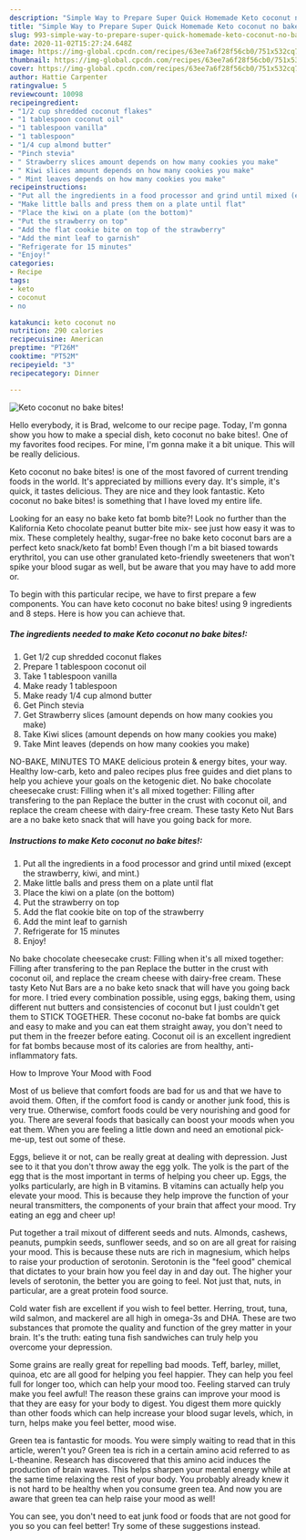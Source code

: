 ```yaml
---
description: "Simple Way to Prepare Super Quick Homemade Keto coconut no bake bites!"
title: "Simple Way to Prepare Super Quick Homemade Keto coconut no bake bites!"
slug: 993-simple-way-to-prepare-super-quick-homemade-keto-coconut-no-bake-bites
date: 2020-11-02T15:27:24.648Z
image: https://img-global.cpcdn.com/recipes/63ee7a6f28f56cb0/751x532cq70/keto-coconut-no-bake-bites-recipe-main-photo.jpg
thumbnail: https://img-global.cpcdn.com/recipes/63ee7a6f28f56cb0/751x532cq70/keto-coconut-no-bake-bites-recipe-main-photo.jpg
cover: https://img-global.cpcdn.com/recipes/63ee7a6f28f56cb0/751x532cq70/keto-coconut-no-bake-bites-recipe-main-photo.jpg
author: Hattie Carpenter
ratingvalue: 5
reviewcount: 10098
recipeingredient:
- "1/2 cup shredded coconut flakes"
- "1 tablespoon coconut oil"
- "1 tablespoon vanilla"
- "1 tablespoon"
- "1/4 cup almond butter"
- "Pinch stevia"
- " Strawberry slices amount depends on how many cookies you make"
- " Kiwi slices amount depends on how many cookies you make"
- " Mint leaves depends on how many cookies you make"
recipeinstructions:
- "Put all the ingredients in a food processor and grind until mixed (except the strawberry, kiwi, and mint.)"
- "Make little balls and press them on a plate until flat"
- "Place the kiwi on a plate (on the bottom)"
- "Put the strawberry on top"
- "Add the flat cookie bite on top of the strawberry"
- "Add the mint leaf to garnish"
- "Refrigerate for 15 minutes"
- "Enjoy!"
categories:
- Recipe
tags:
- keto
- coconut
- no

katakunci: keto coconut no 
nutrition: 290 calories
recipecuisine: American
preptime: "PT26M"
cooktime: "PT52M"
recipeyield: "3"
recipecategory: Dinner

---
```



![Keto coconut no bake bites!](https://img-global.cpcdn.com/recipes/63ee7a6f28f56cb0/751x532cq70/keto-coconut-no-bake-bites-recipe-main-photo.jpg)

Hello everybody, it is Brad, welcome to our recipe page. Today, I'm gonna show you how to make a special dish, keto coconut no bake bites!. One of my favorites food recipes. For mine, I'm gonna make it a bit unique. This will be really delicious.

Keto coconut no bake bites! is one of the most favored of current trending foods in the world. It's appreciated by millions every day. It's simple, it's quick, it tastes delicious. They are nice and they look fantastic. Keto coconut no bake bites! is something that I have loved my entire life.

Looking for an easy no bake keto fat bomb bite?! Look no further than the Kalifornia Keto chocolate peanut butter bite mix- see just how easy it was to mix. These completely healthy, sugar-free no bake keto coconut bars are a perfect keto snack/keto fat bomb! Even though I&#39;m a bit biased towards erythritol, you can use other granulated keto-friendly sweeteners that won&#39;t spike your blood sugar as well, but be aware that you may have to add more or.


To begin with this particular recipe, we have to first prepare a few components. You can have keto coconut no bake bites! using 9 ingredients and 8 steps. Here is how you can achieve that.

<!--inarticleads1-->

##### The ingredients needed to make Keto coconut no bake bites!:

1. Get 1/2 cup shredded coconut flakes
1. Prepare 1 tablespoon coconut oil
1. Take 1 tablespoon vanilla
1. Make ready 1 tablespoon
1. Make ready 1/4 cup almond butter
1. Get Pinch stevia
1. Get  Strawberry slices (amount depends on how many cookies you make)
1. Take  Kiwi slices (amount depends on how many cookies you make)
1. Take  Mint leaves (depends on how many cookies you make)


NO-BAKE, MINUTES TO MAKE delicious protein &amp; energy bites, your way. Healthy low-carb, keto and paleo recipes plus free guides and diet plans to help you achieve your goals on the ketogenic diet. No bake chocolate cheesecake crust: Filling when it&#39;s all mixed together: Filling after transfering to the pan Replace the butter in the crust with coconut oil, and replace the cream cheese with dairy-free cream. These tasty Keto Nut Bars are a no bake keto snack that will have you going back for more. 

<!--inarticleads2-->

##### Instructions to make Keto coconut no bake bites!:

1. Put all the ingredients in a food processor and grind until mixed (except the strawberry, kiwi, and mint.)
1. Make little balls and press them on a plate until flat
1. Place the kiwi on a plate (on the bottom)
1. Put the strawberry on top
1. Add the flat cookie bite on top of the strawberry
1. Add the mint leaf to garnish
1. Refrigerate for 15 minutes
1. Enjoy!


No bake chocolate cheesecake crust: Filling when it&#39;s all mixed together: Filling after transfering to the pan Replace the butter in the crust with coconut oil, and replace the cream cheese with dairy-free cream. These tasty Keto Nut Bars are a no bake keto snack that will have you going back for more. I tried every combination possible, using eggs, baking them, using different nut butters and consistencies of coconut but I just couldn&#39;t get them to STICK TOGETHER. These coconut no-bake fat bombs are quick and easy to make and you can eat them straight away, you don&#39;t need to put them in the freezer before eating. Coconut oil is an excellent ingredient for fat bombs because most of its calories are from healthy, anti-inflammatory fats. 

How to Improve Your Mood with Food


Most of us believe that comfort foods are bad for us and that we have to avoid them. Often, if the comfort food is candy or another junk food, this is very true. Otherwise, comfort foods could be very nourishing and good for you. There are several foods that basically can boost your moods when you eat them. When you are feeling a little down and need an emotional pick-me-up, test out some of these.

Eggs, believe it or not, can be really great at dealing with depression. Just see to it that you don't throw away the egg yolk. The yolk is the part of the egg that is the most important in terms of helping you cheer up. Eggs, the yolks particularly, are high in B vitamins. B vitamins can actually help you elevate your mood. This is because they help improve the function of your neural transmitters, the components of your brain that affect your mood. Try eating an egg and cheer up!

Put together a trail mixout of different seeds and nuts. Almonds, cashews, peanuts, pumpkin seeds, sunflower seeds, and so on are all great for raising your mood. This is because these nuts are rich in magnesium, which helps to raise your production of serotonin. Serotonin is the "feel good" chemical that dictates to your brain how you feel day in and day out. The higher your levels of serotonin, the better you are going to feel. Not just that, nuts, in particular, are a great protein food source.

Cold water fish are excellent if you wish to feel better. Herring, trout, tuna, wild salmon, and mackerel are all high in omega-3s and DHA. These are two substances that promote the quality and function of the grey matter in your brain. It's the truth: eating tuna fish sandwiches can truly help you overcome your depression. 

Some grains are really great for repelling bad moods. Teff, barley, millet, quinoa, etc are all good for helping you feel happier. They can help you feel full for longer too, which can help your mood too. Feeling starved can truly make you feel awful! The reason these grains can improve your mood is that they are easy for your body to digest. You digest them more quickly than other foods which can help increase your blood sugar levels, which, in turn, helps make you feel better, mood wise.

Green tea is fantastic for moods. You were simply waiting to read that in this article, weren't you? Green tea is rich in a certain amino acid referred to as L-theanine. Research has discovered that this amino acid induces the production of brain waves. This helps sharpen your mental energy while at the same time relaxing the rest of your body. You probably already knew it is not hard to be healthy when you consume green tea. And now you are aware that green tea can help raise your mood as well!

You can see, you don't need to eat junk food or foods that are not good for you so you can feel better! Try  some  of  these  suggestions  instead.

